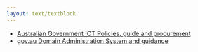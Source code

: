 ```yaml
---
layout: text/textblock
---
```


* [Australian Government ICT Policies, guide and procurement](http://www.finance.gov.au/policy-guides-procurement/whole-of-government-ict-policies/)
* [gov.au Domain Administration System and guidance](https://www.domainname.gov.au/)
